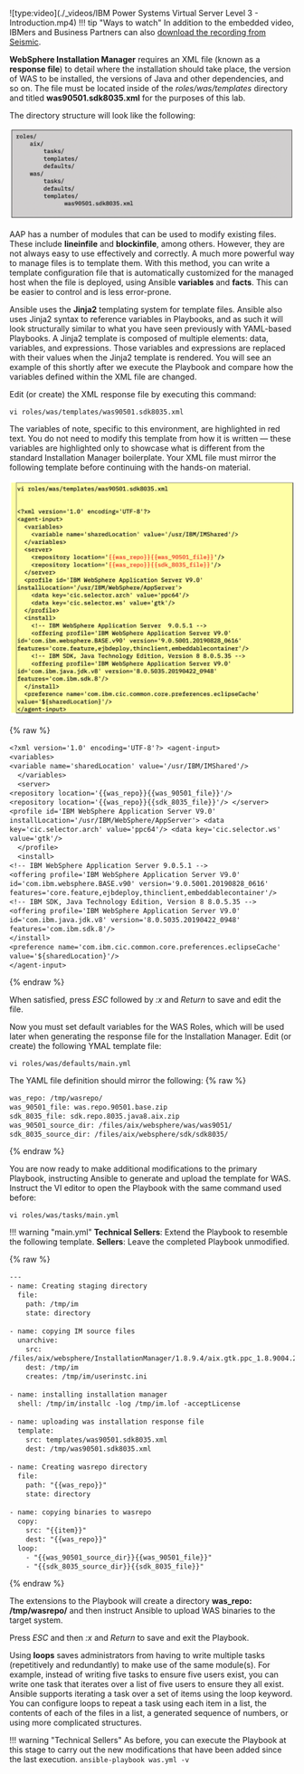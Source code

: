 ![type:video](./_videos/IBM Power Systems Virtual Server Level 3 - Introduction.mp4)
!!! tip "Ways to watch"
    In addition to the embedded video, IBMers and Business Partners can also <a href="https://ibm.seismic.com/Link/Content/DCGdHJ7DMdqHD8cV7Wp8f4Rg9Bgd" target="_blank">download the recording from Seismic</a>.

**WebSphere Installation Manager** requires an XML file (known as a **response file**) to detail where the installation should take place, the version of WAS to be installed, the versions of Java and other dependencies, and so on. The file must be located inside of the *roles/was/templates* directory and titled **was90501.sdk8035.xml** for the purposes of this lab.

The directory structure will look like the following:

![](_attachments/part3_figure5.png)

AAP has a number of modules that can be used to modify existing files. These include **lineinfile** and **blockinfile**, among others. However, they are not always easy to use effectively and correctly. A much more powerful way to manage files is to template them. With this method, you can write a template configuration file that is automatically customized for the managed host when the file is deployed, using Ansible **variables** and **facts**. This can be easier to control and is less error-prone.

Ansible uses the **Jinja2** templating system for template files. Ansible also uses Jinja2 syntax to reference variables in Playbooks, and as such it will look structurally similar to what you have seen previously with YAML-based Playbooks. A Jinja2 template is composed of multiple elements: data, variables, and expressions. Those variables and expressions are replaced with their values when the Jinja2 template is rendered. You will see an example of this shortly after we execute the Playbook and compare how the variables defined within the XML file are changed.

Edit (or create) the XML response file by executing this command:

```
vi roles/was/templates/was90501.sdk8035.xml
```

The variables of note, specific to this environment, are highlighted in red text. You do not need to modify this template from how it is written — these variables are highlighted only to showcase what is different from the standard Installation Manager boilerplate. Your XML file must mirror the following template before continuing with the hands-on material.

![](_attachments/part3_figure6.png)

{% raw %}
```
<?xml version='1.0' encoding='UTF-8'?> <agent-input>
<variables>
<variable name='sharedLocation' value='/usr/IBM/IMShared'/>
  </variables>
  <server>
<repository location='{{was_repo}}{{was_90501_file}}'/>
<repository location='{{was_repo}}{{sdk_8035_file}}'/> </server>
<profile id='IBM WebSphere Application Server V9.0'
installLocation='/usr/IBM/WebSphere/AppServer'> <data key='cic.selector.arch' value='ppc64'/> <data key='cic.selector.ws' value='gtk'/>
  </profile>
  <install>
<!-- IBM WebSphere Application Server 9.0.5.1 -->
<offering profile='IBM WebSphere Application Server V9.0' id='com.ibm.websphere.BASE.v90' version='9.0.5001.20190828_0616' features='core.feature,ejbdeploy,thinclient,embeddablecontainer'/>
<!-- IBM SDK, Java Technology Edition, Version 8 8.0.5.35 -->
<offering profile='IBM WebSphere Application Server V9.0' id='com.ibm.java.jdk.v8' version='8.0.5035.20190422_0948' features='com.ibm.sdk.8'/>
</install>
<preference name='com.ibm.cic.common.core.preferences.eclipseCache' value='${sharedLocation}'/>
</agent-input>
```
{% endraw %}

When satisfied, press *ESC* followed by *:x* and *Return* to save and edit the file.

Now you must set default variables for the WAS Roles, which will be used later when generating the response file for the Installation Manager. Edit (or create) the following YMAL template file:
```
vi roles/was/defaults/main.yml
```

The YAML file definition should mirror the following:
{% raw %}
```
was_repo: /tmp/wasrepo/
was_90501_file: was.repo.90501.base.zip
sdk_8035_file: sdk.repo.8035.java8.aix.zip
was_90501_source_dir: /files/aix/websphere/was/was9051/
sdk_8035_source_dir: /files/aix/websphere/sdk/sdk8035/
```
{% endraw %}

You are now ready to make additional modifications to the primary Playbook, instructing Ansible to generate and upload the template for WAS. Instruct the VI editor to open the Playbook with the same command used before:
```
vi roles/was/tasks/main.yml
```

!!! warning "main.yml"
    **Technical Sellers**: Extend the Playbook to resemble the following template.
    **Sellers**: Leave the completed Playbook unmodified.

{% raw %}
```
---
- name: Creating staging directory
  file:
    path: /tmp/im
    state: directory

- name: copying IM source files
  unarchive:
    src: /files/aix/websphere/InstallationManager/1.8.9.4/aix.gtk.ppc_1.8.9004.20190423_2015.zip
    dest: /tmp/im
    creates: /tmp/im/userinstc.ini

- name: installing installation manager
  shell: /tmp/im/installc -log /tmp/im.lof -acceptLicense

- name: uploading was installation response file
  template:
    src: templates/was90501.sdk8035.xml
    dest: /tmp/was90501.sdk8035.xml

- name: Creating wasrepo directory
  file:
    path: "{{was_repo}}"
    state: directory

- name: copying binaries to wasrepo
  copy:
    src: "{{item}}"
    dest: "{{was_repo}}"
  loop:
    - "{{was_90501_source_dir}}{{was_90501_file}}"
    - "{{sdk_8035_source_dir}}{{sdk_8035_file}}"

```
{% endraw %}

The extensions to the Playbook will create a directory **was_repo: /tmp/wasrepo/** and then instruct Ansible to upload WAS binaries to the target system.

Press *ESC* and then *:x* and *Return* to save and exit the Playbook.

Using **loops** saves administrators from having to write multiple tasks (repetitively and redundantly) to make use of the same module(s). For example, instead of writing five tasks to ensure five users exist, you can write one task that iterates over a list of five users to ensure they all exist. Ansible supports iterating a task over a set of items using the loop keyword. You can configure loops to repeat a task using each item in a list, the contents of each of the files in a list, a generated sequence of numbers, or using more complicated structures.

!!! warning "Technical Sellers"
    As before, you can execute the Playbook at this stage to carry out the new modifications that have been added since the last execution.
    ```
    ansible-playbook was.yml -v
    ```
